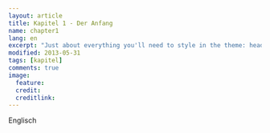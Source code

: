 ```yaml
---
layout: article
title: Kapitel 1 - Der Anfang
name: chapter1
lang: en
excerpt: "Just about everything you'll need to style in the theme: headings, paragraphs, blockquotes, tables, code blocks, and more."
modified: 2013-05-31
tags: [kapitel]
comments: true
image:
  feature: 
  credit: 
  creditlink: 
---
```


Englisch

